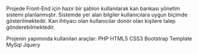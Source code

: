 Projede Front-End için hazır bir şablon kullanılarak kan bankası yönetim sistemi planlanmıştır. Sistemde yer alan bilgiler kullanıcılara uygun biçimde gösterilmektedir.
Kan ihtiyacı olan kullanıcılar donör olan kişilere talep gönderebilmektedir.

Projenin yapımında kullanılan araçlar:
PHP
HTML5
CSS3
Bootstrap Template
MySql
Jquery
